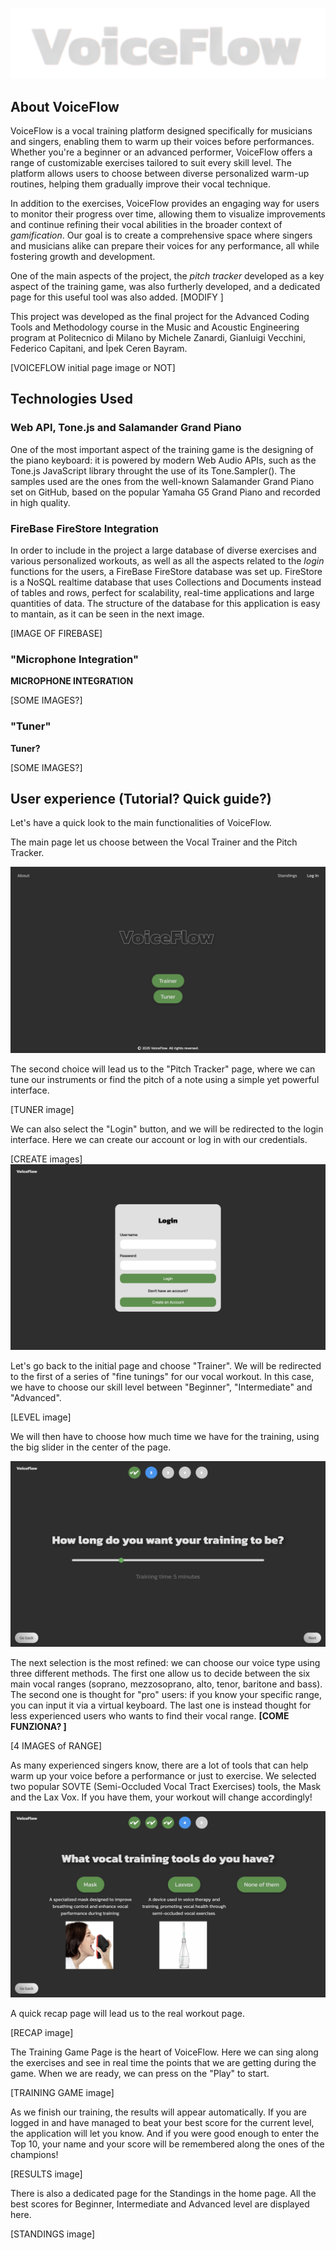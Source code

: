 
![](vocal_trainer/settings/logo.png)

## About VoiceFlow

VoiceFlow is a vocal training platform designed specifically for musicians and singers, enabling them to warm up their voices before performances. Whether you're a beginner or an advanced performer, VoiceFlow offers a range of customizable exercises tailored to suit every skill level. The platform allows users to choose between diverse personalized warm-up routines, helping them gradually improve their vocal technique.

In addition to the exercises, VoiceFlow provides an engaging way for users to monitor their progress over time, allowing them to visualize improvements and continue refining their vocal abilities in the broader context of _gamification_. Our goal is to create a comprehensive space where singers and musicians alike can prepare their voices for any performance, all while fostering growth and development.

One of the main aspects of the project, the _pitch tracker_ developed as a key aspect of the training game, was also furtherly developed, and a dedicated page for this useful tool was also added. [MODIFY ]

This project was developed as the final project for the Advanced Coding Tools and Methodology course in the Music and Acoustic Engineering program at Politecnico di Milano by Michele Zanardi, Gianluigi Vecchini, Federico Capitani, and İpek Ceren Bayram.

[VOICEFLOW initial page image or NOT]

## Technologies Used

### Web API, Tone.js and Salamander Grand Piano

One of the most important aspect of the training game is the designing of the piano keyboard: it is powered by modern Web Audio APIs, such as the Tone.js JavaScript library throught the use of its Tone.Sampler(). The samples used are the ones from the well-known Salamander Grand Piano set on GitHub, based on the popular Yamaha G5 Grand Piano and recorded in high quality.

### FireBase FireStore Integration

In order to include in the project a large database of diverse exercises and various personalized workouts, as well as all the aspects related to the _login_ functions for the users, a FireBase FireStore database was set up. FireStore is a NoSQL realtime database that uses Collections and Documents instead of tables and rows, perfect for scalability, real-time applications and large quantities of data. The structure of the database for this application is easy to mantain, as it can be seen in the next image.

[IMAGE OF FIREBASE]

### "Microphone Integration"

**MICROPHONE INTEGRATION**

[SOME IMAGES?]

### "Tuner"

**Tuner?**

[SOME IMAGES?]

## User experience (Tutorial? Quick guide?)

Let's have a quick look to the main functionalities of VoiceFlow.

The main page let us choose between the Vocal Trainer and the Pitch Tracker.

![](images/home.png)

The second choice will lead us to the "Pitch Tracker" page, where we can tune our instruments or find the pitch of a note using a simple yet powerful interface.

[TUNER image]

We can also select the "Login" button, and we will be redirected to the login interface. Here we can create our account or log in with our credentials.

[CREATE images]
![](images/login.png)

Let's go back to the initial page and choose "Trainer". We will be redirected to the first of a series of "fine tunings" for our vocal workout. In this case, we have to choose our skill level between "Beginner", "Intermediate" and "Advanced".

[LEVEL image]

We will then have to choose how much time we have for the training, using the big slider in the center of the page.

![](images/time.png)

The next selection is the most refined: we can choose our voice type using three different methods. The first one allow us to decide between the six main vocal ranges (soprano, mezzosoprano, alto, tenor, baritone and bass). The second one is thought for "pro" users: if you know your specific range, you can input it via a virtual keyboard. The last one is instead thought for less experienced users who wants to find their vocal range. **[COME FUNZIONA? ]**

[4 IMAGES of RANGE]

As many experienced singers know, there are a lot of tools that can help warm up your voice before a performance or just to exercise. We selected two popular SOVTE (Semi-Occluded Vocal Tract Exercises) tools, the Mask and the Lax Vox. If you have them, your workout will change accordingly!

![](images/equipment.png)

A quick recap page will lead us to the real workout page.

[RECAP image]

The Training Game Page is the heart of VoiceFlow. Here we can sing along the exercises and see in real time the points that we are getting during the game. When we are ready, we can press on the "Play" to start. 

[TRAINING GAME image]

As we finish our training, the results will appear automatically. If you are logged in and have managed to beat your best score for the current level, the application will let you know. And if you were good enough to enter the Top 10, your name and your score will be remembered along the ones of the champions!

[RESULTS image]

There is also a dedicated page for the Standings in the home page. All the best scores for Beginner, Intermediate and Advanced level are displayed here.

[STANDINGS image]
